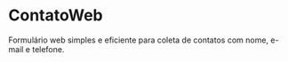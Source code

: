 # ContatoWeb
Formulário web simples e eficiente para coleta de contatos com nome, e-mail e telefone.
